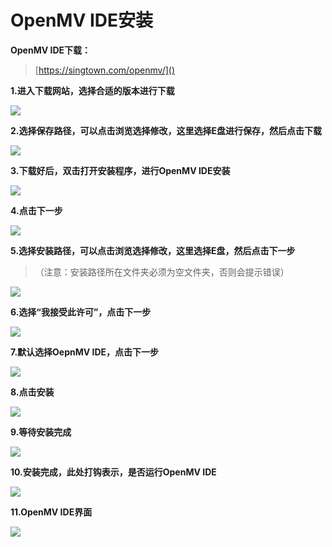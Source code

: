# OpenMV IDE安装

**OpenMV IDE下载：**

>[https://singtown.com/openmv/]()

**1.进入下载网站，选择合适的版本进行下载**

![](/pic/ch3/3.1.1/1.png)

**2.选择保存路径，可以点击浏览选择修改，这里选择E盘进行保存，然后点击下载**

![](/pic/ch3/3.1.1/2.png)

**3.下载好后，双击打开安装程序，进行OpenMV IDE安装**

![](/pic/ch3/3.1.1/3.png)

**4.点击下一步**

![](/pic/ch3/3.1.1/4.png)

**5.选择安装路径，可以点击浏览选择修改，这里选择E盘，然后点击下一步**

> （注意：安装路径所在文件夹必须为空文件夹，否则会提示错误）

![](/pic/ch3/3.1.1/5.png)

**6.选择“我接受此许可”，点击下一步**

![](/pic/ch3/3.1.1/6.png)

**7.默认选择OepnMV IDE，点击下一步**

![](/pic/ch3/3.1.1/7.png)

**8.点击安装**

![](/pic/ch3/3.1.1/8.png)

**9.等待安装完成**

![](/pic/ch3/3.1.1/9.png)

**10.安装完成，此处打钩表示，是否运行OpenMV IDE**

![](/pic/ch3/3.1.1/10.png)

**11.OpenMV IDE界面**

![](/pic/ch3/3.1.1/11.png)